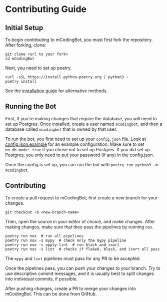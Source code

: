 # Contributing Guide

## Initial Setup

To begin contributing to mCodingBot, you must first fork the repository. After forking, clone:

```
git clone <url to your fork>
cd mCodingBot
```

Next, you need to set up poetry.

```
curl -sSL https://install.python-poetry.org | python3 -
poetry install
```

See the [installation guide](https://python-poetry.org/docs/#installation) for alternative methods.

## Running the Bot

First, if you're making changes that require the database, you will need to set up Postgres. Once installed, create a user named `mcodingbot`, and then a database called `mcodingbot` that is owned by that user.

To run the bot, you first need to set up your `config.json` file. Look at [config.json.example](https://github.com/mcb-dev/mCodingBot/blob/main/config.json.example) for an example configuration. Make sure to set `no_db_mode: true` if you chose not to set up Postgres. If you did set up Postgres, you only need to put your password (if any) in the config.json.

Once the config is set up, you can run the bot with `poetry run python3 -m mcodingbot`.

## Contributing

To create a pull request to mCodingBot, first create a new branch for your changes.

```
git checkout -b <new-branch-name>
```

Then, open the source in your editor of choice, and make changes. After making changes, make sure that they pass the pipelines by running `nox`.

```
poetry run nox  # run all pipelines
poetry run nox -s mypy  # check only the mypy pipeline
poetry run nox -s apply-lint  # run black and isort
poetry run nos -s lint  # checks if flake8, black, and isort all pass
```

The `mypy` and `lint` pipelines must pass for any PR to be accepted.

Once the pipelines pass, you can push your changes to your branch. Try to use descriptive commit messages, and it is usually best to split changes into individual commits, if possible.

After pushing changes, create a PR to merge your changes into mCodingBot. This can be done from GitHub.
